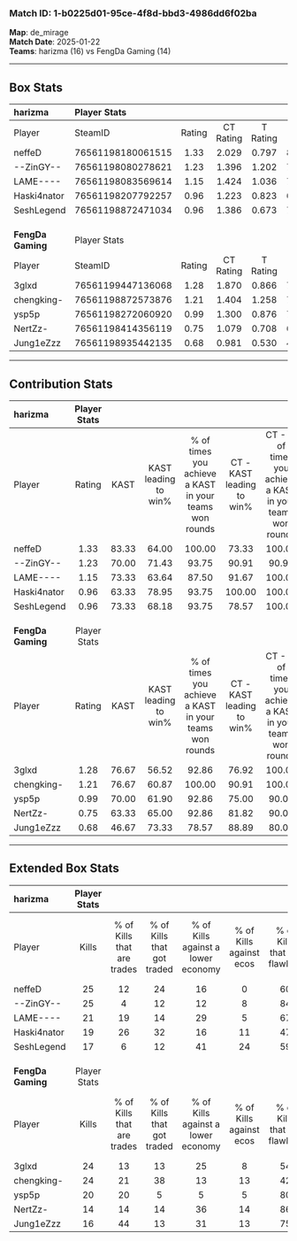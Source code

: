 ### Match ID: 1-b0225d01-95ce-4f8d-bbd3-4986dd6f02ba  
**Map**: de_mirage  
**Match Date**: 2025-01-22  
**Teams**: harizma (16) vs FengDa Gaming (14)  

---  

## Box Stats  

| **harizma**       | Player Stats      |        |           |          |       |      |       |         |        |      |     |
| :- | :- | :-: | :-: | :-: | :-: | :-: | :-: | :-: | :-: | :-: | :-: |
| Player            | SteamID           | Rating | CT Rating | T Rating | KAST  | ADR  | Kills | Assists | Deaths | K/D  | HS% |
| neffeD            | 76561198180061515 |  1.33  |   2.029   |  0.797   | 83.33 | 84.8 |  25   |    2    |   19   | 1.32 | 68  |
| --ZinGY--         | 76561198080278621 |  1.23  |   1.396   |  1.202   | 70.00 | 81.5 |  25   |    3    |   19   | 1.32 | 36  |
| LAME----          | 76561198083569614 |  1.15  |   1.424   |  1.036   | 73.33 | 86.4 |  21   |    7    |   20   | 1.05 | 61  |
| Haski4nator       | 76561198207792257 |  0.96  |   1.223   |  0.823   | 63.33 | 69.4 |  19   |    6    |   20   | 0.95 | 68  |
| SeshLegend        | 76561198872471034 |  0.96  |   1.386   |  0.673   | 73.33 | 72.3 |  17   |    6    |   21   | 0.81 | 64  |
|                   |                   |        |           |          |       |      |       |         |        |      |     |
|                   |                   |        |           |          |       |      |       |         |        |      |     |
|                   |                   |        |           |          |       |      |       |         |        |      |     |
| **FengDa Gaming** | Player Stats      |        |           |          |       |      |       |         |        |      |     |
| Player            | SteamID           | Rating | CT Rating | T Rating | KAST  | ADR  | Kills | Assists | Deaths | K/D  | HS% |
| 3glxd             | 76561199447136068 |  1.28  |   1.870   |  0.866   | 76.67 | 81.7 |  24   |    7    |   18   | 1.33 | 25  |
| chengking-        | 76561198872573876 |  1.21  |   1.404   |  1.258   | 76.67 | 83.8 |  24   |    7    |   22   | 1.09 | 41  |
| ysp5p             | 76561198272060920 |  0.99  |   1.300   |  0.876   | 70.00 | 74.5 |  20   |    3    |   23   | 0.87 | 55  |
| NertZz-           | 76561198414356119 |  0.75  |   1.079   |  0.708   | 63.33 | 54.5 |  14   |    5    |   21   | 0.67 | 42  |
| Jung1eZzz         | 76561198935442135 |  0.68  |   0.981   |  0.530   | 46.67 | 70.3 |  16   |    7    |   24   | 0.67 | 50  |
---  

## Contribution Stats  

| **harizma**       | Player Stats |       |                      |                                                        |                           |                                                             |                          |                                                            |
| :- | :-: | :-: | :-: | :-: | :-: | :-: | :-: | :-: |
| Player            |    Rating    | KAST  | KAST leading to win% | % of times you achieve a KAST in your teams won rounds | CT - KAST leading to win% | CT - % of times you achieve a KAST in your teams won rounds | T - KAST leading to win% | T - % of times you achieve a KAST in your teams won rounds |
| neffeD            |     1.33     | 83.33 |        64.00         |                         100.00                         |           73.33           |                           100.00                            |          50.00           |                           100.00                           |
| --ZinGY--         |     1.23     | 70.00 |        71.43         |                         93.75                          |           90.91           |                            90.91                            |          50.00           |                           100.00                           |
| LAME----          |     1.15     | 73.33 |        63.64         |                         87.50                          |           91.67           |                           100.00                            |          30.00           |                           60.00                            |
| Haski4nator       |     0.96     | 63.33 |        78.95         |                         93.75                          |          100.00           |                           100.00                            |          50.00           |                           80.00                            |
| SeshLegend        |     0.96     | 73.33 |        68.18         |                         93.75                          |           78.57           |                           100.00                            |          50.00           |                           80.00                            |
|                   |              |       |                      |                                                        |                           |                                                             |                          |                                                            |
|                   |              |       |                      |                                                        |                           |                                                             |                          |                                                            |
|                   |              |       |                      |                                                        |                           |                                                             |                          |                                                            |
| **FengDa Gaming** | Player Stats |       |                      |                                                        |                           |                                                             |                          |                                                            |
| Player            |    Rating    | KAST  | KAST leading to win% | % of times you achieve a KAST in your teams won rounds | CT - KAST leading to win% | CT - % of times you achieve a KAST in your teams won rounds | T - KAST leading to win% | T - % of times you achieve a KAST in your teams won rounds |
| 3glxd             |     1.28     | 76.67 |        56.52         |                         92.86                          |           76.92           |                           100.00                            |          30.00           |                           75.00                            |
| chengking-        |     1.21     | 76.67 |        60.87         |                         100.00                         |           90.91           |                           100.00                            |          33.33           |                           100.00                           |
| ysp5p             |     0.99     | 70.00 |        61.90         |                         92.86                          |           75.00           |                            90.00                            |          44.44           |                           100.00                           |
| NertZz-           |     0.75     | 63.33 |        65.00         |                         92.86                          |           81.82           |                            90.00                            |          44.44           |                           100.00                           |
| Jung1eZzz         |     0.68     | 46.67 |        73.33         |                         78.57                          |           88.89           |                            80.00                            |          50.00           |                           75.00                            |
---  

## Extended Box Stats  

| **harizma**       | Player Stats |                            |                            |                                    |                         |                              |                                 |        |                             |                                     |                          |                               |                            |
| :- | :-: | :-: | :-: | :-: | :-: | :-: | :-: | :-: | :-: | :-: | :-: | :-: | :-: |
| Player            |    Kills     | % of Kills that are trades | % of Kills that got traded | % of Kills against a lower economy | % of Kills against ecos | % of Kills that are flawless | % of Kills that are close duels | Deaths | % of Deaths that get traded | % of Deaths against a lower economy | % of Deaths against ecos | % of Deaths that are flawless | % of Deaths that are close |
| neffeD            |      25      |             12             |             24             |                 16                 |            0            |              60              |               24                |   19   |             21              |                 16                  |            0             |              68               |             0              |
| --ZinGY--         |      25      |             4              |             12             |                 12                 |            8            |              84              |                4                |   19   |             16              |                 16                  |            0             |              68               |             11             |
| LAME----          |      21      |             19             |             14             |                 29                 |            5            |              67              |               14                |   20   |             20              |                 15                  |            0             |              45               |             0              |
| Haski4nator       |      19      |             26             |             32             |                 16                 |           11            |              47              |                5                |   20   |             15              |                 25                  |            5             |              60               |             0              |
| SeshLegend        |      17      |             6              |             12             |                 41                 |           24            |              59              |                6                |   21   |             14              |                 10                  |            0             |              71               |             10             |
|                   |              |                            |                            |                                    |                         |                              |                                 |        |                             |                                     |                          |                               |                            |
|                   |              |                            |                            |                                    |                         |                              |                                 |        |                             |                                     |                          |                               |                            |
|                   |              |                            |                            |                                    |                         |                              |                                 |        |                             |                                     |                          |                               |                            |
| **FengDa Gaming** | Player Stats |                            |                            |                                    |                         |                              |                                 |        |                             |                                     |                          |                               |                            |
| Player            |    Kills     | % of Kills that are trades | % of Kills that got traded | % of Kills against a lower economy | % of Kills against ecos | % of Kills that are flawless | % of Kills that are close duels | Deaths | % of Deaths that get traded | % of Deaths against a lower economy | % of Deaths against ecos | % of Deaths that are flawless | % of Deaths that are close |
| 3glxd             |      24      |             13             |             13             |                 25                 |            8            |              54              |                4                |   18   |             22              |                  0                  |            0             |              67               |             22             |
| chengking-        |      24      |             21             |             38             |                 13                 |           13            |              42              |                0                |   22   |             27              |                  9                  |            5             |              77               |             9              |
| ysp5p             |      20      |             20             |             5              |                 5                  |            5            |              80              |                0                |   23   |             22              |                  9                  |            4             |              65               |             13             |
| NertZz-           |      14      |             14             |             14             |                 36                 |           14            |              86              |               21                |   21   |             14              |                  5                  |            0             |              62               |             5              |
| Jung1eZzz         |      16      |             44             |             13             |                 31                 |           13            |              75              |                0                |   24   |              8              |                  4                  |            4             |              54               |             8              |

